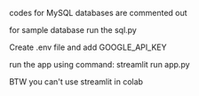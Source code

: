 codes for MySQL databases are commented out

for sample database run the sql.py

Create .env file and add GOOGLE_API_KEY

run the app using command: streamlit run app.py

BTW you can't use streamlit in colab

